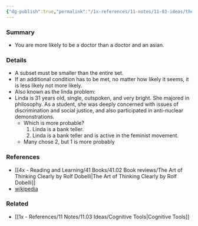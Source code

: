 ```yaml
---
{"dg-publish":true,"permalink":"/1x-references/11-notes/11-03-ideas/the-conjunction-fallacy/","title":"The conjunction fallacy","created":"2022-12-22T00:05:25.000+03:00","updated":"2024-02-14T20:18:22.379+03:00"}
---
```



### Summary
- You are more likely to be a doctor than a doctor and an asian.

### Details
- A subset must be smaller than the entire set.
- If an additional condition has to be met, no matter how likely it seems, it is less likely not more likely.
- Also known as the linda problem:
- Linda is 31 years old, single, outspoken, and very bright. She majored in philosophy. As a student, she was deeply concerned with issues of discrimination and social justice, and also participated in anti-nuclear demonstrations.
	- Which is more probable?
		1.  Linda is a bank teller.
		2.  Linda is a bank teller and is active in the feminist movement.
	- Many chose 2, but 1 is more probably

### References
- [[4x - Reading and Learning/41 Books/41.02 Book reviews/The Art of Thinking Clearly by Rolf Dobelli\|The Art of Thinking Clearly by Rolf Dobelli]]
- [wikipedia](https://en.wikipedia.org/wiki/Conjunction_fallacy)

### Related
- [[1x - References/11 Notes/11.03 Ideas/Cognitive Tools\|Cognitive Tools]]
